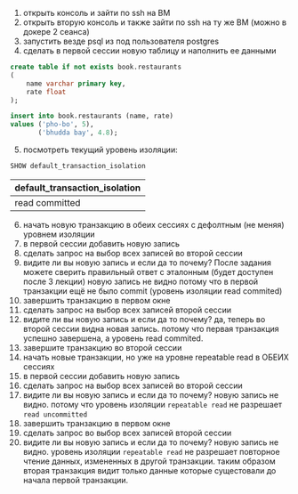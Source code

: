 1. открыть консоль и зайти по ssh на ВМ
2. открыть вторую консоль и также зайти по ssh на ту же ВМ (можно в докере 2 сеанса)
3. запустить везде psql из под пользователя postgres
4. сделать в первой сессии новую таблицу и наполнить ее данными
```sql
create table if not exists book.restaurants
(
    name varchar primary key,
    rate float
);

insert into book.restaurants (name, rate)
values ('pho-bo', 5),
       ('bhudda bay', 4.8);
```
5. посмотреть текущий уровень изоляции:
```sql
SHOW default_transaction_isolation
```

| default\_transaction\_isolation |
| :--- |
| read committed |

6. начать новую транзакцию в обеих сессиях с дефолтным (не меняя) уровнем
изоляции
7. в первой сессии добавить новую запись
8. сделать запрос на выбор всех записей во второй сессии
9. видите ли вы новую запись и если да то почему? После задания можете сверить
правильный ответ с эталонным (будет доступен после 3 лекции)
новую запись не видно потому что в первой транзакции ещё не было commit (уровень изоляции read commited)
10. завершить транзакцию в первом окне
11. сделать запрос на выбор всех записей второй сессии
12. видите ли вы новую запись и если да то почему?
да, теперь во второй сессии видна новая запись. потому что первая транзакция успешно завершена, а уровень read commited.
13. завершите транзакцию во второй сессии
14. начать новые транзакции, но уже на уровне repeatable read в ОБЕИХ сессиях
15. в первой сессии добавить новую запись
16. сделать запрос на выбор всех записей во второй сессии
17. видите ли вы новую запись и если да то почему?
новую запись не видно. потому что уровень изоляции `repeatable read` не разрешает `read uncommitted`
18. завершить транзакцию в первом окне
19. сделать запрос во выбор всех записей второй сессии
20. видите ли вы новую запись и если да то почему?
новую запись не видно. уровень изоляции `repeatable read` не разрешает повторное чтение данных, измененных в другой транзакции.
таким образом вторая транзакция видит только данные которые сущестовали до начала первой транзакции.